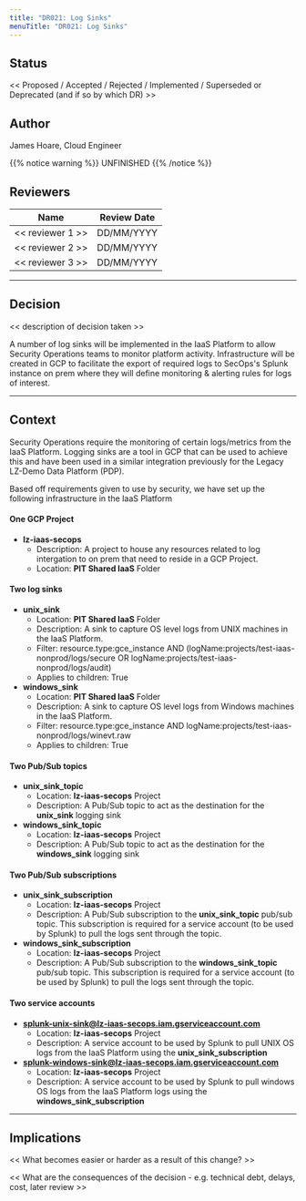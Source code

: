 ```yaml
---
title: "DR021: Log Sinks"
menuTitle: "DR021: Log Sinks"
---
```


## Status

<< Proposed / Accepted / Rejected / Implemented / Superseded or Deprecated (and if so by which DR) >>

## Author

James Hoare, Cloud Engineer


{{% notice warning %}}
UNFINISHED
{{% /notice %}}


## Reviewers

| Name                        | Review Date |
| --------------------------- |-------------|
| << reviewer 1 >>            | DD/MM/YYYY  |
| << reviewer 2 >>            | DD/MM/YYYY  |
| << reviewer 3 >>            | DD/MM/YYYY  |

---

## Decision

<< description of decision taken >>

A number of log sinks will be implemented in the IaaS Platform to allow Security Operations teams to monitor platform activity. Infrastructure will be created in GCP to facilitate the export of required logs to SecOps's Splunk instance on prem where they will define monitoring & alerting rules for logs of interest.

---

## Context

Security Operations require the monitoring of certain logs/metrics from the IaaS Platform. Logging sinks are a tool in GCP that can be used to achieve this and have been used in a similar integration previously for the Legacy LZ-Demo Data Platform (PDP).

Based off requirements given to use by security, we have set up the following infrastructure in the IaaS Platform

#### One GCP Project

- **lz-iaas-secops**
  - Description: A project to house any resources related to log intergation to on prem that need to reside in a GCP Project.
  - Location: **PIT Shared IaaS** Folder

#### Two log sinks

- **unix_sink**
  - Location: **PIT Shared IaaS** Folder
  - Description: A sink to capture OS level logs from UNIX machines in the IaaS Platform.
  - Filter: resource.type:gce_instance AND (logName:projects/test-iaas-nonprod/logs/secure OR logName:projects/test-iaas-nonprod/logs/audit)
  - Applies to children: True
- **windows_sink**
  - Location: **PIT Shared IaaS** Folder
  - Description: A sink to capture OS level logs from Windows machines in the IaaS Platform.
  - Filter: resource.type:gce_instance AND logName:projects/test-iaas-nonprod/logs/winevt.raw
  - Applies to children: True

#### Two Pub/Sub topics

- **unix_sink_topic**
  - Location: **lz-iaas-secops** Project
  - Description: A Pub/Sub topic to act as the destination for the **unix_sink** logging sink
- **windows_sink_topic**
  - Location: **lz-iaas-secops** Project
  - Description: A Pub/Sub topic to act as the destination for the **windows_sink** logging sink

#### Two Pub/Sub subscriptions

- **unix_sink_subscription**
  - Location: **lz-iaas-secops** Project
  - Description: A Pub/Sub subscription to the **unix_sink_topic** pub/sub topic. This subscription is required for a service account (to be used by Splunk) to pull the logs sent through the topic.
- **windows_sink_subscription**
  - Location: **lz-iaas-secops** Project
  - Description: A Pub/Sub subscription to the **windows_sink_topic** pub/sub topic. This subscription is required for a service account (to be used by Splunk) to pull the logs sent through the topic.

#### Two service accounts

- **splunk-unix-sink@lz-iaas-secops.iam.gserviceaccount.com**
  - Location: **lz-iaas-secops** Project
  - Description: A service account to be used by Splunk to pull UNIX OS logs from the IaaS Platform using the **unix_sink_subscription**
- **splunk-windows-sink@lz-iaas-secops.iam.gserviceaccount.com**
  - Location: **lz-iaas-secops** Project
  - Description: A service account to be used by Splunk to pull windows OS logs from the IaaS Platform logs using the **windows_sink_subscription**

---

## Implications 

<< What becomes easier or harder as a result of this change? >>

<< What are the consequences of the decision - e.g. technical debt, delays, cost, later review >>
